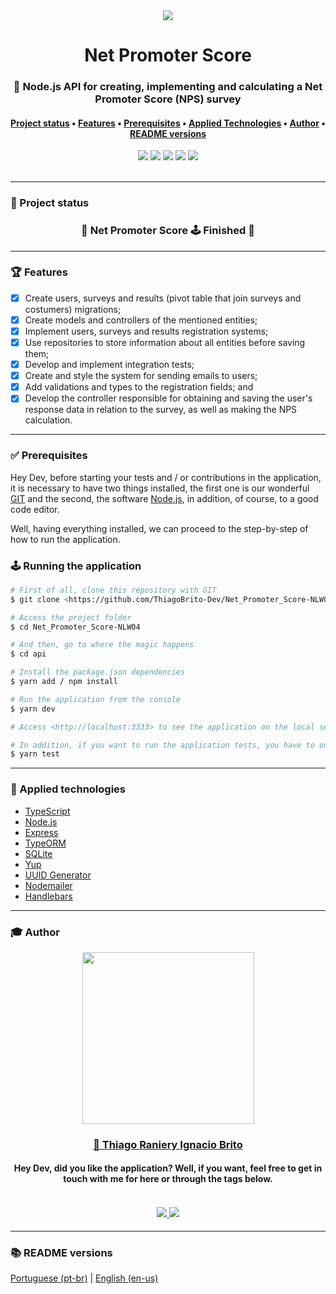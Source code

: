 <div align="center">
    <img src="./assets/logo_nodejs_vgreen.jpg">
</div>

<h1 align="center">Net Promoter Score</h1>

<h3 align="center">
    📌 Node.js API for creating, implementing and calculating a Net Promoter Score (NPS) survey 
</h3>

<h4 align="center">
    <a href="#-project-status">Project status</a> •
    <a href="#-features">Features</a> • 
    <a href="#-prerequisites">Prerequisites</a> • 
    <a href="#-applied-technologies">Applied Technologies</a> • 
    <a href="#-author">Author</a> •
    <a href="#-readme-versions">README versions</a>
</h4>

<div align="center">
    <img src="https://img.shields.io/static/v1?label=LICENSE&message=MIT&color=600090&style=for-the-badge"/>
    <img src="https://img.shields.io/static/v1?label=typescript&message=93.7%&color=600090&style=for-the-badge"/>
    <img src="https://img.shields.io/static/v1?label=yarn&message=v1.22.5&color=600090&style=for-the-badge"/>
    <img src="https://img.shields.io/static/v1?label=dependencies&message=up-to-date&color=600090&style=for-the-badge"/>
    <img src="https://img.shields.io/static/v1?label=tests&message=passing&color=600090&style=for-the-badge"/>
</div>

<br />
<hr>

### 🎯 Project status

<h3 align="center"> 
	🏁  Net Promoter Score 🕹️ Finished 🏁
</h3>

<hr>

### 🏆 Features

- [x] Create users, surveys and results (pivot table that join surveys and costumers) migrations;
- [x] Create models and controllers of the mentioned entities;
- [x] Implement users, surveys and results registration systems;
- [x] Use repositories to store information about all entities before saving them;
- [x] Develop and implement integration tests;
- [x] Create and style the system for sending emails to users;
- [x] Add validations and types to the registration fields; and
- [x] Develop the controller responsible for obtaining and saving the user's response data in relation to the survey, as well as making the NPS calculation.

<hr>

### ✅ Prerequisites

Hey Dev, before starting your tests and / or contributions in the application, it is necessary to have two things installed, the first one is our wonderful [GIT](https://git-scm.com) and the second, the software [Node.js](https://nodejs.org/en/), in addition, of course, to a good code editor.

Well, having everything installed, we can proceed to the step-by-step of how to run the application.

### 🕹️ Running the application

```bash
# First of all, clone this repository with GIT
$ git clone <https://github.com/ThiagoBrito-Dev/Net_Promoter_Score-NLW04>

# Access the project folder
$ cd Net_Promoter_Score-NLW04

# And then, go to where the magic happens
$ cd api

# Install the package.json dependencies
$ yarn add / npm install

# Run the application from the console
$ yarn dev

# Access <http://localhost:3333> to see the application on the local server

# In addition, if you want to run the application tests, you have to only type the command below on console
$ yarn test
```

<hr>

### 🔮 Applied technologies

- [TypeScript](https://www.typescriptlang.org/)
- [Node.js](https://nodejs.org/en/)
- [Express](https://expressjs.com/pt-br/)
- [TypeORM](https://typeorm.io/#/)
- [SQLite](https://www.sqlite.org/index.html)
- [Yup](https://github.com/jquense/yup)
- [UUID Generator](https://www.uuidgenerator.net/)
- [Nodemailer](https://nodemailer.com/about/)
- [Handlebars](https://handlebarsjs.com/)

<hr>

### 🎓 Author

<div align="center">
    <img src="https://github.com/ThiagoBrito-Dev.png" width="275px">
    <br />
    <a href="https://twitter.com/JamesRyBrito">
        <h3>
        🤝 Thiago Raniery Ignacio Brito
        </h3>
    </a>
    <h4>Hey Dev, did you like the application? Well, if you want, feel free to get in touch with me for here or through the tags below.<h4>
    <br />
    <a href="https://www.linkedin.com/in/thiagoranierybrito/">
        <img src="https://img.shields.io/badge/-LinkedIn-blue?style=flat-square&logo=Linkedin&logoColor=white&link=https://www.linkedin.com/in/thiagoranierybrito/">
        </img>
    </a>
    <a href="mailto:thiagobritotrs@gmail.com">
        <img src="https://img.shields.io/badge/-Gmail-c14438?style=flat-square&logo=Gmail&logoColor=white&link=mailto:thiagobritotrs@gmail.com">
        </img>
    </a>
</div>

<hr>

### 📚 README versions

<p>
    <a href="https://github.com/ThiagoBrito-Dev/Net_Promoter_Score-NLW04/blob/main/README.md">Portuguese (pt-br)</a> 
        |   
    <a href="https://github.com/ThiagoBrito-Dev/Net_Promoter_Score-NLW04/blob/main/README-en.md">English (en-us)</a>
</p>
